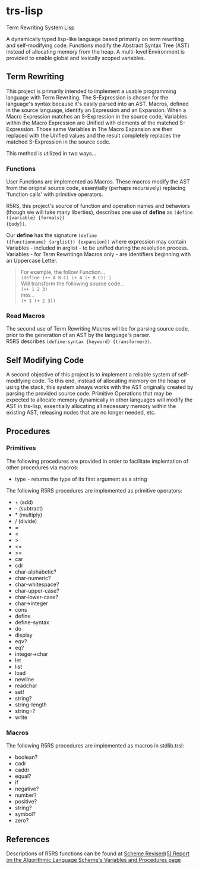 # trs-lisp
Term Rewriting System Lisp  

A dynamically typed lisp-like language based primarily on term rewriting and self-modifying code. Functions modify the Abstract Syntax Tree (AST) instead of allocating memory from the heap. A multi-level Environment is provided to enable global and lexically scoped variables.  

## Term Rewriting
This project is primarily intended to implement a usable programming language with Term Rewriting. The S-Expression is chosen for the language's syntax because it's easily parsed into an AST. Macros, defined in the source language, identify an Expression and an Expansion. When a Macro Expression matches an S-Expression in the source code, Variables within the Macro Expression are Unified with elements of the matched S-Expression. Those same Variables in The Macro Expansion are then replaced with the Unified values and the result completely replaces the matched S-Expression in the source code.  

This method is utilized in two ways...

### Functions
User Functions are implemented as Macros. These macros modify the AST from the original source code, essentially (perhaps recursively) replacing 'function calls' with primitive operators.

R5RS, this project's source of function and operation names and behaviors (though we will take many liberties), describes one use of **define** as <code>(define ({variable} {formals}) {body})</code>.  

Our **define** has the signature <code>(define ({functionname} {arglist}) {expansion})</code> where expression may contain Variables - included in arglist - to be unified during the resolution process. Variables - for Term Rewritingn Macros only - are identifiers beginning with an Uppercase Letter.

>For example, the follow Function...  
><code>(define (++ A B C) (+ A (+ B C)) )</code>  
>Will transform the following source code...  
><code>(++ 1 2 3)</code>  
>into...  
><code>(+ 1 (+ 2 3))</code>

### Read Macros
The second use of Term Rewriting Macros will be for parsing source code, prior to the generation of an AST by the language's parser.  
R5RS describes <code>(define-syntax {keyword} {transformer})</code>.

## Self Modifying Code 
A second objective of this project is to implement a reliable system of self-modifying code. To this end, instead of allocating memory on the heap or using the stack, this system always works with the AST originally created by parsing the provided source code. Primitive Operations that may be expected to allocate memory dynamically in other languages will modify the AST in trs-lisp, essentially allocating all necessary memory within the existing AST, releasing nodes that are no longer needed, etc.

## Procedures

### Primitives
The following procedures are provided in order to facilitate implentation of other procedures via macros:  
- type - returns the type of its first argument as a string

The following R5RS procedures are implemented as primitive operators:
- \+ (add)
- \- (subtract)
- \* (multiply)
- / (divide)
- =
- <
- \>
- <=
- \>=
- car
- cdr
- char-alphabetic?
- char-numeric?
- char-whitespace?
- char-upper-case?
- char-lower-case?
- char->integer
- cons
- define
- define-syntax
- do
- display
- eqv?
- eq?
- integer->char
- let
- list 
- load
- newline
- readchar
- set!
- string?
- string-length
- string=?
- write  

### Macros
The following R5RS procedures are implemented as macros in stdlib.trsl:  

- boolean?
- cadr  
- caddr
- equal?
- if
- negative?
- number?
- positive?
- string?
- symbol?
- zero?

## References

Descriptions of R5RS functions can be found at [Scheme Revised(5) Report on the Algorithmic Language Scheme's Variables and Procedures page](https://www-sop.inria.fr/indes/fp/Bigloo/doc/r5rs-12.html)
